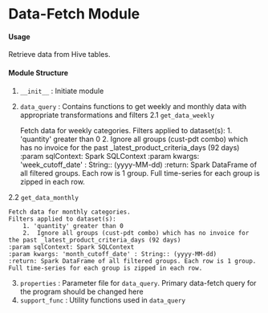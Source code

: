 # Data-Fetch Module

#### Usage
Retrieve data from Hive tables.

#### Module Structure
1. ``__init__`` : Initiate module
2. ``data_query`` : Contains functions to get weekly and monthly data with appropriate transformations and filters
  2.1 ``get_data_weekly``

    Fetch data for weekly categories.
    Filters applied to dataset(s):
        1. 'quantity' greater than 0
        2.  Ignore all groups (cust-pdt combo) which has no invoice for the past _latest_product_criteria_days (92 days)
    :param sqlContext: Spark SQLContext
    :param kwargs: 'week_cutoff_date' : String:: (yyyy-MM-dd)
    :return: Spark DataFrame of all filtered groups. Each row is 1 group. Full time-series for each group is zipped in each row.

    
  2.2 ``get_data_monthly``

    Fetch data for monthly categories.
    Filters applied to dataset(s):
        1. 'quantity' greater than 0
        2.  Ignore all groups (cust-pdt combo) which has no invoice for the past _latest_product_criteria_days (92 days)
    :param sqlContext: Spark SQLContext
    :param kwargs: 'month_cutoff_date' : String:: (yyyy-MM-dd)
    :return: Spark DataFrame of all filtered groups. Each row is 1 group. Full time-series for each group is zipped in each row.

3. ``properties`` : Parameter file for ``data_query``. Primary data-fetch query for the program should be changed here
4. ``support_func`` : Utility functions used in ``data_query``




